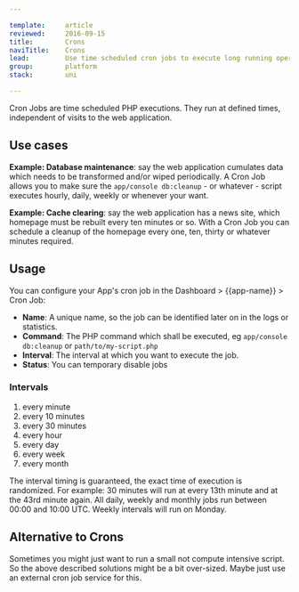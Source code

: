 ```yaml
---

template:     article
reviewed:     2016-09-15
title:        Crons
naviTitle:    Crons
lead:         Use time scheduled cron jobs to execute long running operations in the background
group:        platform
stack:        uni

---
```


Cron Jobs are time scheduled PHP executions. They run at defined times, independent of visits to the web application.

## Use cases

**Example: Database maintenance**: say the web application cumulates data which needs to be transformed and/or wiped periodically. A Cron Job allows you to make sure the `app/console db:cleanup` - or whatever - script executes hourly, daily, weekly or whenever your want.

**Example: Cache clearing**: say the web application has a news site, which homepage must be rebuilt every ten minutes or so. With a Cron Job you can schedule a cleanup of the homepage every one, ten, thirty or whatever minutes required.

## Usage

You can configure your App's cron job in the Dashboard > {{app-name}} > Cron Job:

* **Name**: A unique name, so the job can be identified later on in the logs or statistics.
* **Command**: The PHP command which shall be executed, eg `app/console db:cleanup` or `path/to/my-script.php`
* **Interval**: The interval at which you want to execute the job.
* **Status**: You can temporary disable jobs

### Intervals

1. every minute
2. every 10 minutes
2. every 30 minutes
3. every hour
4. every day
5. every week
6. every month

The interval timing is guaranteed, the exact time of execution is randomized. For example: 30 minutes will run at every 13th minute and at the 43rd minute again. All daily, weekly and monthly jobs run between 00:00 and 10:00 UTC. Weekly intervals will run on Monday.


## Alternative to Crons

Sometimes you might just want to run a small not compute intensive script. So the above described solutions might be a bit over-sized. Maybe just use an external cron job service for this.
